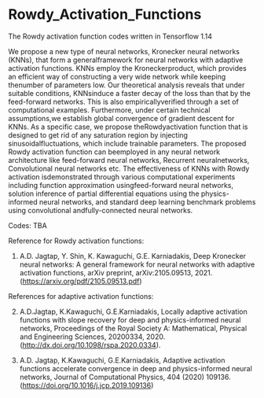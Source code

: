 # Rowdy_Activation_Functions

The Rowdy activation function codes written in Tensorflow 1.14

We propose a new type of neural networks, Kronecker neural networks (KNNs), that form a generalframework  for  neural  networks  with  adaptive  activation  functions.   KNNs  employ  the  Kroneckerproduct,  which  provides  an  efficient  way  of  constructing  a  very  wide  network  while  keeping  thenumber of parameters low.  Our theoretical analysis reveals that under suitable conditions, KNNsinduce a faster decay of the loss than that by the feed-forward networks.  This is also empiricallyverified through a set of computational examples.  Furthermore, under certain technical assumptions,we establish global convergence of gradient descent for KNNs.  As a specific case, we propose theRowdyactivation function that is designed to get rid of any saturation region by injecting sinusoidalfluctuations, which include trainable parameters.  The proposed Rowdy activation function can beemployed  in  any  neural  network  architecture  like  feed-forward  neural  networks,  Recurrent  neuralnetworks, Convolutional neural networks etc.  The effectiveness of KNNs with Rowdy activation isdemonstrated through various computational experiments including function approximation usingfeed-forward neural networks, solution inference of partial differential equations using the physics-informed neural networks, and standard deep learning benchmark problems using convolutional andfully-connected neural networks.



Codes: TBA 


Reference for Rowdy activation functions:

1. A.D. Jagtap, Y. Shin, K. Kawaguchi, G.E. Karniadakis, Deep Kronecker neural networks: A general framework for neural networks with adaptive activation functions, arXiv preprint, arXiv:2105.09513, 2021. (https://arxiv.org/pdf/2105.09513.pdf)

References for adaptive activation functions:

2. A.D.Jagtap, K.Kawaguchi, G.E.Karniadakis, Locally adaptive activation functions with slope recovery for deep and physics-informed neural networks, Proceedings of the Royal Society A: Mathematical, Physical and Engineering Sciences, 20200334, 2020. (http://dx.doi.org/10.1098/rspa.2020.0334).

3. A.D. Jagtap, K.Kawaguchi, G.E.Karniadakis, Adaptive activation functions accelerate convergence in deep and physics-informed neural networks, Journal of Computational Physics, 404 (2020) 109136. (https://doi.org/10.1016/j.jcp.2019.109136)



